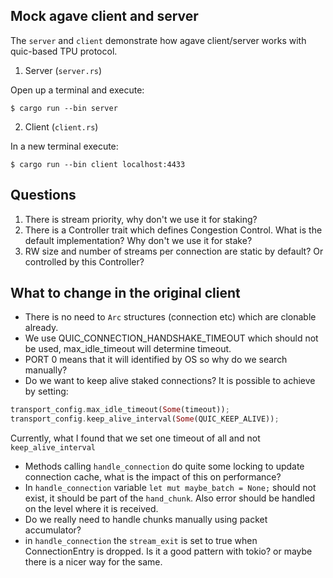## Mock agave client and server

The `server` and `client` demonstrate how agave client/server works with quic-based TPU protocol.

1. Server (`server.rs`)

Open up a terminal and execute:

```text
$ cargo run --bin server
```

2. Client (`client.rs`)

In a new terminal execute:

```test
$ cargo run --bin client localhost:4433
```

## Questions

1. There is stream priority, why don't we use it for staking?
2. There is a Controller trait which defines Congestion Control. What is the default implementation? Why don't we use it for stake?
3. RW size and number of streams per connection are static by default? Or controlled by this Controller? 

## What to change in the original client

* There is no need to `Arc` structures (connection etc) which are clonable already.
* We use QUIC_CONNECTION_HANDSHAKE_TIMEOUT which should not be used, max_idle_timeout will determine timeout.
* PORT 0 means that it will identified by OS so why do we search manually?
* Do we want to keep alive staked connections? It is possible to achieve by setting:

```rust
transport_config.max_idle_timeout(Some(timeout));
transport_config.keep_alive_interval(Some(QUIC_KEEP_ALIVE));
```

Currently, what I found that we set one timeout of all and not `keep_alive_interval`

* Methods calling `handle_connection` do quite some locking to update connection cache, what is the impact of this on performance?
* In `handle_connection` variable `let mut maybe_batch = None;` should not exist, it should be part of the `hand_chunk`. Also error should be  handled on the level where it is received.
* Do we really need to handle chunks manually using packet accumulator?
* in `handle_connection` the `stream_exit` is set to true when ConnectionEntry is dropped. Is it a good pattern with tokio? or maybe there is a nicer way for the same.